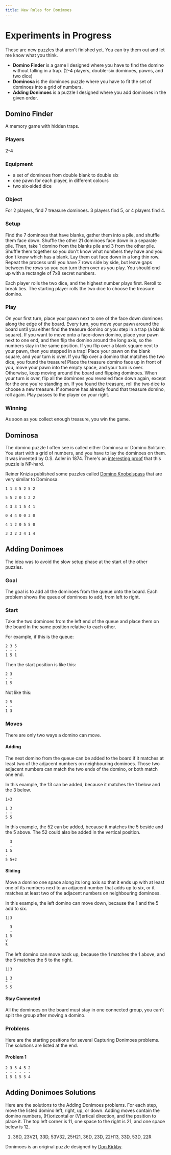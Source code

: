 ```yaml
---
title: New Rules for Donimoes
---
```

# Experiments in Progress
These are new puzzles that aren't finished yet. You can try them out and let me
know what you think.

* **Domino Finder** is a game I designed where you have to find the domino
    without falling in a trap. (2-4 players, double-six dominoes, pawns, and two
    dice)
* **Dominosa** is the dominoes puzzle where you have to fit the set of dominoes
    into a grid of numbers.
* **Adding Donimoes** is a puzzle I designed where you add dominoes in the given
    order.

## Domino Finder
A memory game with hidden traps.

### Players
2-4

### Equipment
* a set of dominoes from double blank to double six
* one pawn for each player, in different colours
* two six-sided dice

### Object
For 2 players, find 7 treasure dominoes. 3 players find 5, or 4 players find 4.

### Setup
Find the 7 dominoes that have blanks, gather them into a pile, and shuffle them
face down. Shuffle the other 21 dominoes face down in a separate pile. Then,
take 1 domino from the blanks pile and 3 from the other pile. Shuffle them
together so you don't know what numbers they have and you don't know which has
a blank. Lay them out face down in a long thin row. Repeat the process until you
have 7 rows side by side, but leave gaps between the rows so you can turn them
over as you play. You should end up with a rectangle of 7x8 secret numbers.

Each player rolls the two dice, and the highest number plays first. Reroll to
break ties. The starting player rolls the two dice to choose the treasure
domino.

### Play
On your first turn, place your pawn next to one of the face down dominoes along
the edge of the board. Every turn, you move your pawn around the board until you
either find the treasure domino or you step in a trap (a blank square). If you
want to move onto a face-down domino, place your pawn next to one end, and then
flip the domino around the long axis, so the numbers stay in the same position.
If you flip over a blank square next to your pawn, then you stepped in a trap!
Place your pawn on the blank square, and your turn is over. If you flip over a
domino that matches the two dice, you found the treasure! Place the treasure
domino face up in front of you, move your pawn into the empty space, and your
turn is over. Otherwise, keep moving around the board and flipping dominoes.
When your turn is over, flip all the dominoes you revealed face down again,
except for the one you're standing on. If you found the treasure, roll the two
dice to choose a new treasure. If someone has already found that treasure
domino, roll again. Play passes to the player on your right.

### Winning
As soon as you collect enough treasure, you win the game.

## Dominosa
The domino puzzle I often see is called either Dominosa or Domino Solitaire. You
start with a grid of numbers, and you have to lay the dominoes on them. It was
invented by O.S. Adler in 1874. There's an [interesting proof][proof] that this
puzzle is NP-hard.

Reiner Knizia published some puzzles called [Domino Knobelspass][knizia] that
are very similar to Dominosa.

[proof]: http://cs.stackexchange.com/q/16850/40884
[knizia]: https://boardgamegeek.com/boardgame/36738/domino-knobelspass

    1 1 3 5 2 5 2
    
    5 5 2 0 1 2 2
    
    4 3 3 1 5 4 1
    
    0 4 4 0 0 3 0
    
    4 1 2 0 5 5 0
    
    3 3 2 3 4 1 4


## Adding Donimoes
The idea was to avoid the slow setup phase at the start of the other puzzles.

### Goal
The goal is to add all the dominoes from the queue onto the board. Each problem
shows the queue of dominoes to add, from left to right.

### Start
Take the two dominoes from the left end of the queue and place them on the board
in the same position relative to each other.

For example, if this is the queue:

    2 3 5
    - - -
    1 5 1

Then the start position is like this:

    2 3
    - -
    1 5

Not like this:

    2 5
    - -
    1 3

### Moves
There are only two ways a domino can move.

#### Adding
The next domino from the queue can be added to the board if it matches at least
two of the adjacent numbers on neighbouring dominoes. Those two adjacent
numbers can match the two ends of the domino, or both match one end.

In this example, the 13 can be added, because it matches the 1 below and the 3
below.

    1+3
    
    1 3
    - -
    5 5

In this example, the 52 can be added, because it matches the 5 beside and the 5
above. The 52 could also be added in the vertical position.

      3
      -
    1 5
    -
    5 5+2

#### Sliding
Move a domino one space along its long axis so that it ends up with at least
one of its numbers next to an adjacent number that adds up to six, or it
matches at least two of the adjacent numbers on neighbouring dominoes.

In this example, the left domino can move down, because the 1 and the 5 add to
six.

    1|3
    
      3
      -
    1 5
    v
    5

The left domino can move back up, because the 1 matches the 1 above, and the 5
matches the 5 to the right.

    1|3
    
    1 3
    ^ -
    5 5

#### Stay Connected
All the dominoes on the board must stay in one connected group, you can't split the group
after moving a domino.

### Problems
Here are the starting positions for several Capturing Donimoes problems. The
solutions are listed at the end.

#### Problem 1
    2 3 5 4 5 2
    - - - - - -
    1 5 1 5 5 4

## Adding Donimoes Solutions
Here are the solutions to the Adding Donimoes problems. For each step, move the
listed domino left, right, up, or down. Adding moves contain the domino
numbers, (H)orizontal or (V)ertical direction, and the position to place it.
The top left corner is 11, one space to the right is 21, and one space below is 12.

1. 36D, 23V21, 33D, 53V32, 25H21, 36D, 23D, 22H13, 33D, 53D, 22R

Donimoes is an original puzzle designed by [Don Kirkby][don].

[don]: https://donkirkby.github.com/
